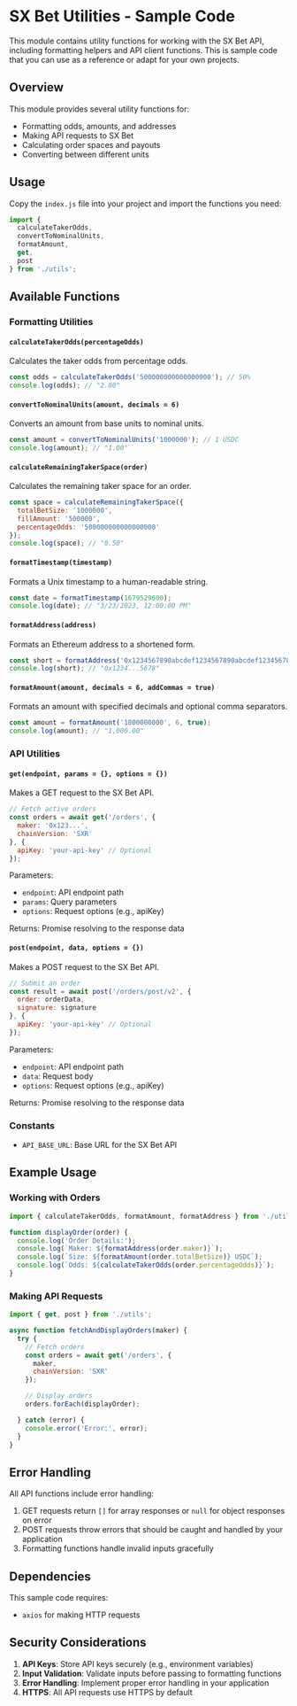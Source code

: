 # SX Bet Utilities - Sample Code

This module contains utility functions for working with the SX Bet API, including formatting helpers and API client functions. This is sample code that you can use as a reference or adapt for your own projects.

## Overview

This module provides several utility functions for:
- Formatting odds, amounts, and addresses
- Making API requests to SX Bet
- Calculating order spaces and payouts
- Converting between different units

## Usage

Copy the `index.js` file into your project and import the functions you need:

```javascript
import {
  calculateTakerOdds,
  convertToNominalUnits,
  formatAmount,
  get,
  post
} from './utils';
```

## Available Functions

### Formatting Utilities

#### `calculateTakerOdds(percentageOdds)`

Calculates the taker odds from percentage odds.

```javascript
const odds = calculateTakerOdds('500000000000000000'); // 50%
console.log(odds); // "2.00"
```

#### `convertToNominalUnits(amount, decimals = 6)`

Converts an amount from base units to nominal units.

```javascript
const amount = convertToNominalUnits('1000000'); // 1 USDC
console.log(amount); // "1.00"
```

#### `calculateRemainingTakerSpace(order)`

Calculates the remaining taker space for an order.

```javascript
const space = calculateRemainingTakerSpace({
  totalBetSize: '1000000',
  fillAmount: '500000',
  percentageOdds: '500000000000000000'
});
console.log(space); // "0.50"
```

#### `formatTimestamp(timestamp)`

Formats a Unix timestamp to a human-readable string.

```javascript
const date = formatTimestamp(1679529600);
console.log(date); // "3/23/2023, 12:00:00 PM"
```

#### `formatAddress(address)`

Formats an Ethereum address to a shortened form.

```javascript
const short = formatAddress('0x1234567890abcdef1234567890abcdef12345678');
console.log(short); // "0x1234...5678"
```

#### `formatAmount(amount, decimals = 6, addCommas = true)`

Formats an amount with specified decimals and optional comma separators.

```javascript
const amount = formatAmount('1000000000', 6, true);
console.log(amount); // "1,000.00"
```

### API Utilities

#### `get(endpoint, params = {}, options = {})`

Makes a GET request to the SX Bet API.

```javascript
// Fetch active orders
const orders = await get('/orders', {
  maker: '0x123...',
  chainVersion: 'SXR'
}, {
  apiKey: 'your-api-key' // Optional
});
```

Parameters:
- `endpoint`: API endpoint path
- `params`: Query parameters
- `options`: Request options (e.g., apiKey)

Returns: Promise resolving to the response data

#### `post(endpoint, data, options = {})`

Makes a POST request to the SX Bet API.

```javascript
// Submit an order
const result = await post('/orders/post/v2', {
  order: orderData,
  signature: signature
}, {
  apiKey: 'your-api-key' // Optional
});
```

Parameters:
- `endpoint`: API endpoint path
- `data`: Request body
- `options`: Request options (e.g., apiKey)

Returns: Promise resolving to the response data

### Constants

- `API_BASE_URL`: Base URL for the SX Bet API

## Example Usage

### Working with Orders

```javascript
import { calculateTakerOdds, formatAmount, formatAddress } from './utils';

function displayOrder(order) {
  console.log('Order Details:');
  console.log(`Maker: ${formatAddress(order.maker)}`);
  console.log(`Size: ${formatAmount(order.totalBetSize)} USDC`);
  console.log(`Odds: ${calculateTakerOdds(order.percentageOdds)}`);
}
```

### Making API Requests

```javascript
import { get, post } from './utils';

async function fetchAndDisplayOrders(maker) {
  try {
    // Fetch orders
    const orders = await get('/orders', {
      maker,
      chainVersion: 'SXR'
    });

    // Display orders
    orders.forEach(displayOrder);

  } catch (error) {
    console.error('Error:', error);
  }
}
```

## Error Handling

All API functions include error handling:

1. GET requests return `[]` for array responses or `null` for object responses on error
2. POST requests throw errors that should be caught and handled by your application
3. Formatting functions handle invalid inputs gracefully

## Dependencies

This sample code requires:
- `axios` for making HTTP requests

## Security Considerations

1. **API Keys**: Store API keys securely (e.g., environment variables)
2. **Input Validation**: Validate inputs before passing to formatting functions
3. **Error Handling**: Implement proper error handling in your application
4. **HTTPS**: All API requests use HTTPS by default 